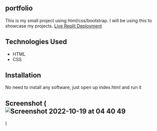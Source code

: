 ## portfolio
This is my small project using html/css/bootstrap. I will be using this to showcase my projects.
[Live Replit Deployment]()
## Technologies Used
* HTML
* CSS
## Installation
No need to install any software, just open up index.html and run it
## Screenshot (![Screenshot 2022-10-19 at 04 40 49](https://user-images.githubusercontent.com/71108590/196562794-e2ac7eb0-672a-4d08-821d-abdf12862d45.png)
)
